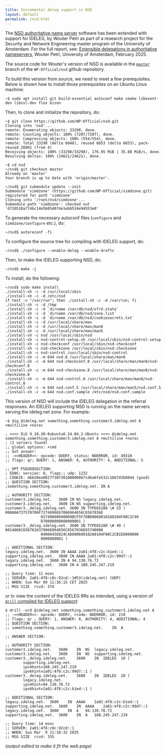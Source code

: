 ```yaml
---
title: Incremental deleg support in NSD
layout: default
permalink: /nsd.html
---
```


The [NSD authoritative name server](https://nlnetlabs.nl/projects/nsd/about/) software has been extended with support for IDELEG, by Wouter Petri as part of a research project for the Security and Network Engineering master program of the University of Amsterdam.
For the full report, see: [Extensible delegations in authoritative nameservers](https://nlnetlabs.nl/downloads/publications/extensible-delegations-in-authoritative-nameservers_2025-02-09.pdf), Wouter Petri, University of Amsterdam, February 2025.

The source code for Wouter's version of NSD is available in the [`master`](https://github.com/WP-Official/nsd/tree/master) branch of the `WP-Official/nsd` github repository.

To build this version from source, we need to meet a few prerequisites.
Below is shown how to install those prerequisites on an Ubuntu Linux machine:

```
~$ sudo apt install git build-essential autoconf make cmake libevent-dev libssl-dev flex bison
```

Then, to clone and initialize the repository, do:

```
~$ git clone https://github.com/WP-Official/nsd.git
Cloning into 'nsd'...
remote: Enumerating objects: 33298, done.
remote: Counting objects: 100% (7207/7207), done.
remote: Compressing objects: 100% (554/554), done.
remote: Total 33298 (delta 6848), reused 6653 (delta 6653), pack-reused 26091 (from 4)
Receiving objects: 100% (33298/33298), 176.95 MiB | 35.88 MiB/s, done.
Resolving deltas: 100% (24621/24621), done.

~$ cd nsd
~/nsd$ git checkout master
Already on 'master'
Your branch is up to date with 'origin/master'.

~/nsd$ git submodule update --init
Submodule 'simdzone' (https://github.com/WP-Official/simdzone.git) registered for path 'simdzone'
Cloning into '/root/nsd/simdzone'...
Submodule path 'simdzone': checked out 'd720518a774bc14e5b05d074e1ebb534e94553e0'
```

To generate the necessary autoconf files (`configure` and `simdzone/configure` etc.), do:

```
~/nsd$ autoreconf -fi
```

To configure the source tree for compiling with IDELEG support, do:

```
~/nsd$ ./configure --enable-deleg --enable-drafts
```

Then, to make the IDELEG supporting NSD, do:

```
~/nsd$ make -j

```

To install, do the following:

```
~/nsd$ sudo make install
./install-sh -c -d /usr/local/sbin
./install-sh -c -d /etc/nsd
if test -n "/var/run"; then ./install-sh -c -d /var/run; fi
./install-sh -c -d /tmp
./install-sh -c -d `dirname /var/db/nsd/xfrd.state`
./install-sh -c -d `dirname /var/db/nsd/zone.list`
./install-sh -c -d `dirname /var/db/nsd/cookiesecrets.txt`
./install-sh -c -d /usr/local/share/man
./install-sh -c -d /usr/local/share/man/man8
./install-sh -c -d /usr/local/share/man/man5
./install-sh -c nsd /usr/local/sbin/nsd
./install-sh -c nsd-control-setup.sh /usr/local/sbin/nsd-control-setup
./install-sh -c nsd-checkconf /usr/local/sbin/nsd-checkconf
./install-sh -c nsd-checkzone /usr/local/sbin/nsd-checkzone
./install-sh -c nsd-control /usr/local/sbin/nsd-control
./install-sh -c -m 644 nsd.8 /usr/local/share/man/man8
./install-sh -c -m 644 nsd-checkconf.8 /usr/local/share/man/man8/nsd-checkconf.8
./install-sh -c -m 644 nsd-checkzone.8 /usr/local/share/man/man8/nsd-checkzone.8
./install-sh -c -m 644 nsd-control.8 /usr/local/share/man/man8/nsd-control.8
./install-sh -c -m 644 nsd.conf.5 /usr/local/share/man/man5/nsd.conf.5
./install-sh -c -m 644 nsd.conf.sample /etc/nsd/nsd.conf.sample
```

This version of NSD will include the IDELEG delegation in the referral responses.
An IDELEG supporting NSD is running on the name servers serving the ideleg.net zone.
For example:

```
~$ dig @ideleg.net something.something.customer3.ideleg.net A +multiline +norec

; <<>> DiG 9.18.30-0ubuntu0.24.04.2-Ubuntu <<>> @ideleg.net something.something.customer3.ideleg.net A +multiline +norec
; (2 servers found)
;; global options: +cmd
;; Got answer:
;; ->>HEADER<<- opcode: QUERY, status: NOERROR, id: 49310
;; flags: qr; QUERY: 1, ANSWER: 0, AUTHORITY: 4, ADDITIONAL: 5

;; OPT PSEUDOSECTION:
; EDNS: version: 0, flags:; udp: 1232
; COOKIE: d6b20ea0027f38f30100000067cd6a6fe532c1667d3b8844 (good)
;; QUESTION SECTION:
;something.something.customer3.ideleg.net. IN A

;; AUTHORITY SECTION:
customer3.ideleg.net.	3600 IN	NS legacy.ideleg.net.
customer3.ideleg.net.	3600 IN	NS supporting.ideleg.net.
customer3._deleg.ideleg.net. 3600 IN TYPE65280 \# 53 ( 000A0A737570706F7274696E67066964656C6567036E
				65740000040004BCF5F7DB000600102A0104F80C2C99
				D70000000000000001 )
customer3._deleg.ideleg.net. 3600 IN TYPE65280 \# 49 ( 0014066C6567616379066964656C6567036E65740000
				0400045E824C48000600102A0104F80C2CB1ED000000
				0000000001 )

;; ADDITIONAL SECTION:
legacy.ideleg.net.	3600 IN	AAAA 2a01:4f8:c2c:b1ed::1
supporting.ideleg.net.	3600 IN	AAAA 2a01:4f8:c2c:99d7::1
legacy.ideleg.net.	3600 IN	A 94.130.76.72
supporting.ideleg.net.	3600 IN	A 188.245.247.219

;; Query time: 11 msec
;; SERVER: 2a01:4f8:c0c:92cd::1#53(ideleg.net) (UDP)
;; WHEN: Sun Mar 09 11:16:15 CET 2025
;; MSG SIZE  rcvd: 374
```

or to view the content of the IDELEG RRs as intended, using a version of [`drill` compiled for IDELEG support](/ldns.html):

```
$ drill -ord @ideleg.net something.something.customer3.ideleg.net A 
;; ->>HEADER<<- opcode: QUERY, rcode: NOERROR, id: 210
;; flags: qr ; QUERY: 1, ANSWER: 0, AUTHORITY: 4, ADDITIONAL: 4 
;; QUESTION SECTION:
;; something.something.customer3.ideleg.net.	IN	A

;; ANSWER SECTION:

;; AUTHORITY SECTION:
customer3.ideleg.net.	3600	IN	NS	legacy.ideleg.net.
customer3.ideleg.net.	3600	IN	NS	supporting.ideleg.net.
customer3._deleg.ideleg.net.	3600	IN	IDELEG	10 (
		supporting.ideleg.net.
		ipv4hint=188.245.247.219
		ipv6hint=2a01:4f8:c2c:99d7::1 )
customer3._deleg.ideleg.net.	3600	IN	IDELEG	20 (
		legacy.ideleg.net.
		ipv4hint=94.130.76.72
		ipv6hint=2a01:4f8:c2c:b1ed::1 )

;; ADDITIONAL SECTION:
legacy.ideleg.net.	3600	IN	AAAA	2a01:4f8:c2c:b1ed::1
supporting.ideleg.net.	3600	IN	AAAA	2a01:4f8:c2c:99d7::1
legacy.ideleg.net.	3600	IN	A	94.130.76.72
supporting.ideleg.net.	3600	IN	A	188.245.247.219

;; Query time: 14 msec
;; SERVER: 2a01:4f8:c0c:92cd::1
;; WHEN: Sun Mar  9 11:18:32 2025
;; MSG SIZE  rcvd: 335
```
_(output edited to make it fit the web page)_
